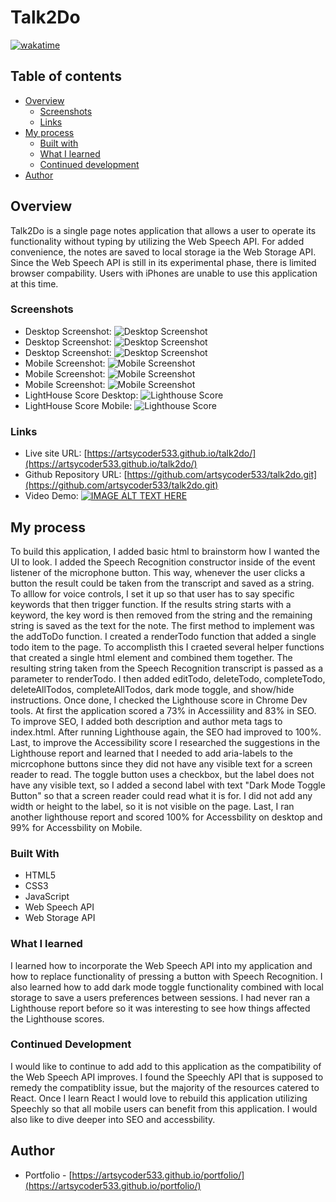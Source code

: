 # Talk2Do

[![wakatime](https://wakatime.com/badge/user/598efa70-6943-48ce-b688-7687c79f4c4d/project/735950eb-d0ea-48f5-b265-936778f79e3b.svg)](https://wakatime.com/badge/user/598efa70-6943-48ce-b688-7687c79f4c4d/project/735950eb-d0ea-48f5-b265-936778f79e3b)
##  Table of contents

- [Overview](#overview)
  - [Screenshots](#screenshots)
  - [Links](#links)
- [My process](#my-process)
  - [Built with](#built-with)
  - [What I learned](#what-i-learned)
  - [Continued development](#continued-development)
- [Author](#author)

## Overview

Talk2Do is a single page notes application that allows a user to operate its functionality without typing by utilizing the Web Speech API.  For added convenience, the notes are saved to local storage ia the Web Storage API. Since the Web Speech API is still in its experimental phase, there is limited browser compability.  Users with iPhones are unable to use this application at this time.

### Screenshots

- Desktop Screenshot: ![Desktop Screenshot](instructions.png)
- Desktop Screenshot: ![Desktop Screenshot](desktop.png)
- Desktop Screenshot: ![Desktop Screenshot](desktop_dark.png)
- Mobile Screenshot: ![Mobile Screenshot](instructions_mobile.png)
- Mobile Screenshot: ![Mobile Screenshot](mobile.png)
- Mobile Screenshot: ![Mobile Screenshot](mobile_dark.png)
- LightHouse Score Desktop: ![Lighthouse Score](lighthouse_desktop.png)
- LightHouse Score Mobile: ![Lighthouse Score](lighthouse_mobile.png)

### Links

- Live site URL: [https://artsycoder533.github.io/talk2do/](https://artsycoder533.github.io/talk2do/)
- Github Repository URL: [https://github.com/artsycoder533/talk2do.git](https://github.com/artsycoder533/talk2do.git)
- Video Demo: [![IMAGE ALT TEXT HERE](https://img.youtube.com/vi/fNI9YAqRuxM/0.jpg)](https://www.youtube.com/watch?v=fNI9YAqRuxM)


## My process

To build this application, I added basic html to brainstorm how I wanted the UI to look.  I added the Speech Recognition constructor inside of the event listener of the microphone button.  This way, whenever the user clicks a button the result could be taken from the transcript and saved as a string. To alllow for voice controls, I set it up so that user has to say specific keywords that then trigger  function.  If the results string starts with a keyword, the key word is then removed from the string and the remaining string is saved as the text for the note.  The first method to implement was the addToDo function.  I created a renderTodo function that added a single todo item to the page.  To accomplisth this I craeted several helper functions that created a single html element and combined them together.  The resulting string taken from the Speech Recognition transcript is passed as a parameter to renderTodo.  I then added editTodo, deleteTodo, completeTodo, deleteAllTodos, completeAllTodos, dark mode toggle, and show/hide instructions.  Once done, I checked the Lighthouse score in Chrome Dev tools.  At first the application scored a 73% in Accessiility and 83% in SEO.  To improve SEO, I added both description and author meta tags to index.html.  After running Lighthouse again, the SEO had improved to 100%.  Last, to improve the Accessibility score I researched the suggestions in the Lighthouse report and learned that I needed to add aria-labels to the micrcophone buttons since they did not have any visible text for a screen reader to read.  The toggle button uses a checkbox, but the label does not have any visible text, so I added a second label with text "Dark Mode Toggle Button" so that a screen reader could read what it is for.  I did not add any width or height to the label, so it is not visible on the page.  Last, I ran another lighthouse report and scored 100% for Accessbility on desktop and 99% for Accessbility on Mobile.

### Built With

- HTML5
- CSS3
- JavaScript
- Web Speech API
- Web Storage API

### What I learned

I learned how to incorporate the Web Speech API into my application and how to replace functionality of pressing a button with Speech Recognition.  I also learned how to add dark mode toggle functionality combined with local storage to save a users preferences between sessions.  I had never ran a Lighthouse report before so it was interesting to see how things affected the Lighthouse scores.  

### Continued Development

I would like to continue to add add to this application as the compatibility of the Web Speech API improves.  I found the Speechly API that is supposed to remedy the compatiblity issue, but the majority of the resources catered to React.  Once I learn React I would love to rebuild this application utilizing Speechly so that all mobile users can benefit from this application.  I would also like to dive deeper into SEO and accessbility.

## Author

- Portfolio - [https://artsycoder533.github.io/portfolio/](https://artsycoder533.github.io/portfolio/)